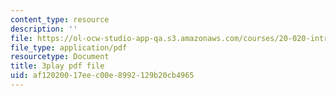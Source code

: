 ```yaml
---
content_type: resource
description: ''
file: https://ol-ocw-studio-app-qa.s3.amazonaws.com/courses/20-020-introduction-to-biological-engineering-design-spring-2009/af12020017eec00e8992129b20cb4965_gTtZrPy_SzQ.pdf
file_type: application/pdf
resourcetype: Document
title: 3play pdf file
uid: af120200-17ee-c00e-8992-129b20cb4965
---
```

